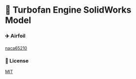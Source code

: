 # 🛫 Turbofan Engine SolidWorks Model

### ✈️ Airfoil
[naca65210](https://github.com/dantevangelista/turbofan/blob/main/naca65210.txt)

### 🪪 License
[MIT](https://github.com/dantevangelista/turbofan/blob/main/LICENSE)

